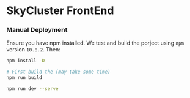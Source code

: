 # SkyCluster FrontEnd

### Manual Deployment

Ensure you have npm installed. We test and build the porject using `npm` version `10.8.2`. Then:

```bash
npm install -D 

# First build the (may take some time)
npm run build

npm run dev --serve
```
